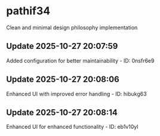 # pathif34
Clean and minimal design philosophy implementation

## Update 2025-10-27 20:07:59
Added configuration for better maintainability - ID: 0nsfr6e9


## Update 2025-10-27 20:08:06
Enhanced UI with improved error handling - ID: hibukg63


## Update 2025-10-27 20:08:14
Enhanced UI for enhanced functionality - ID: eb1v10yl

